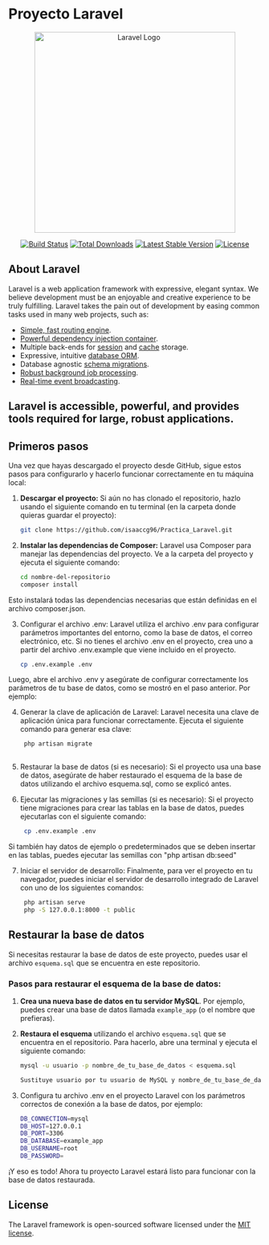 # Proyecto Laravel

<p align="center"><a href="https://laravel.com" target="_blank"><img src="https://raw.githubusercontent.com/laravel/art/master/logo-lockup/5%20SVG/2%20CMYK/1%20Full%20Color/laravel-logolockup-cmyk-red.svg" width="400" alt="Laravel Logo"></a></p>

<p align="center">
<a href="https://github.com/laravel/framework/actions"><img src="https://github.com/laravel/framework/workflows/tests/badge.svg" alt="Build Status"></a>
<a href="https://packagist.org/packages/laravel/framework"><img src="https://img.shields.io/packagist/dt/laravel/framework" alt="Total Downloads"></a>
<a href="https://packagist.org/packages/laravel/framework"><img src="https://img.shields.io/packagist/v/laravel/framework" alt="Latest Stable Version"></a>
<a href="https://packagist.org/packages/laravel/framework"><img src="https://img.shields.io/packagist/l/laravel/framework" alt="License"></a>
</p>

## About Laravel

Laravel is a web application framework with expressive, elegant syntax. We believe development must be an enjoyable and creative experience to be truly fulfilling. Laravel takes the pain out of development by easing common tasks used in many web projects, such as:

- [Simple, fast routing engine](https://laravel.com/docs/routing).
- [Powerful dependency injection container](https://laravel.com/docs/container).
- Multiple back-ends for [session](https://laravel.com/docs/session) and [cache](https://laravel.com/docs/cache) storage.
- Expressive, intuitive [database ORM](https://laravel.com/docs/eloquent).
- Database agnostic [schema migrations](https://laravel.com/docs/migrations).
- [Robust background job processing](https://laravel.com/docs/queues).
- [Real-time event broadcasting](https://laravel.com/docs/broadcasting).

Laravel is accessible, powerful, and provides tools required for large, robust applications.
---

## Primeros pasos

Una vez que hayas descargado el proyecto desde GitHub, sigue estos pasos para configurarlo y hacerlo funcionar correctamente en tu máquina local:

1. **Descargar el proyecto:**
   Si aún no has clonado el repositorio, hazlo usando el siguiente comando en tu terminal (en la carpeta donde quieras guardar el proyecto):
   
   ```bash
   git clone https://github.com/isaaccg96/Practica_Laravel.git

2. **Instalar las dependencias de Composer:** Laravel usa Composer para manejar las dependencias del proyecto. Ve a la carpeta del proyecto y ejecuta el siguiente comando:

   ```bash
   cd nombre-del-repositorio
   composer install
   
  Esto instalará todas las dependencias necesarias que están definidas en el archivo composer.json.

3. Configurar el archivo .env: Laravel utiliza el archivo .env para configurar parámetros importantes del entorno, como la base de datos, el correo electrónico, etc. Si no tienes el archivo .env en el proyecto, crea uno a partir del archivo .env.example que viene incluido en el proyecto.
   
    ```bash
    cp .env.example .env
    
  Luego, abre el archivo .env y asegúrate de configurar correctamente los parámetros de tu base de datos, como se mostró en el paso anterior. Por ejemplo:
    
4. Generar la clave de aplicación de Laravel: Laravel necesita una clave de aplicación única para funcionar correctamente. Ejecuta el siguiente comando para generar esa clave:

   ```bash
    php artisan migrate
    
5. Restaurar la base de datos (si es necesario): Si el proyecto usa una base de datos, asegúrate de haber restaurado el esquema de la base de datos utilizando el archivo esquema.sql, como se explicó antes.

6. Ejecutar las migraciones y las semillas (si es necesario): Si el proyecto tiene migraciones para crear las tablas en la base de datos, puedes ejecutarlas con el siguiente comando:

   ```bash
    cp .env.example .env
   
  Si también hay datos de ejemplo o predeterminados que se deben insertar en las tablas, puedes ejecutar las semillas con "php artisan db:seed"

7. Iniciar el servidor de desarrollo: Finalmente, para ver el proyecto en tu navegador, puedes iniciar el servidor de desarrollo integrado de Laravel con uno de los siguientes comandos:
   
   ```bash
    php artisan serve
    php -S 127.0.0.1:8000 -t public


## Restaurar la base de datos

Si necesitas restaurar la base de datos de este proyecto, puedes usar el archivo `esquema.sql` que se encuentra en este repositorio.

### Pasos para restaurar el esquema de la base de datos:

1. **Crea una nueva base de datos en tu servidor MySQL**. Por ejemplo, puedes crear una base de datos llamada `example_app` (o el nombre que prefieras).

2. **Restaura el esquema** utilizando el archivo `esquema.sql` que se encuentra en el repositorio. Para hacerlo, abre una terminal y ejecuta el siguiente comando:

   ```bash
   mysql -u usuario -p nombre_de_tu_base_de_datos < esquema.sql

   Sustituye usuario por tu usuario de MySQL y nombre_de_tu_base_de_datos por el nombre de la base de datos que has creado.

3. Configura tu archivo .env en el proyecto Laravel con los parámetros correctos de conexión a la base de datos, por ejemplo:

      ```bash
    DB_CONNECTION=mysql
    DB_HOST=127.0.0.1
    DB_PORT=3306
    DB_DATABASE=example_app
    DB_USERNAME=root
    DB_PASSWORD=
   
¡Y eso es todo! Ahora tu proyecto Laravel estará listo para funcionar con la base de datos restaurada.




## License

The Laravel framework is open-sourced software licensed under the [MIT license](https://opensource.org/licenses/MIT).
